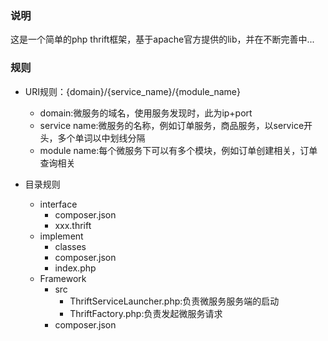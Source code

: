 ### 说明

这是一个简单的php thrift框架，基于apache官方提供的lib，并在不断完善中...

### 规则

- URI规则：{domain}/{service_name}/{module_name}
    - domain:微服务的域名，使用服务发现时，此为ip+port
    - service name:微服务的名称，例如订单服务，商品服务，以service开头，多个单词以中划线分隔
    - module name:每个微服务下可以有多个模块，例如订单创建相关，订单查询相关
    
- 目录规则
    - interface
        - composer.json
        - xxx.thrift    
    - implement
        - classes
        - composer.json
        - index.php
    - Framework
        - src
            - ThriftServiceLauncher.php:负责微服务服务端的启动
            - ThriftFactory.php:负责发起微服务请求
        - composer.json